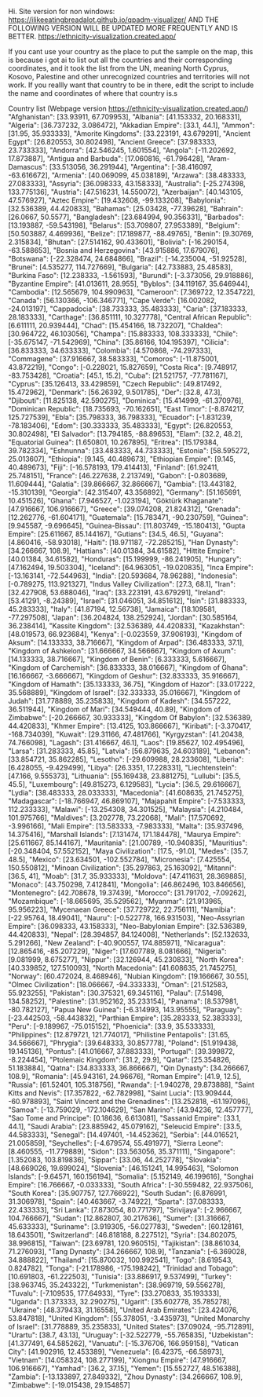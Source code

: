 Hi.
Site version for non windows: https://ilikeeatingbreadalot.github.io/qpadm-visualizer/ AND THE FOLLOWING VERSION WILL BE UPDATED MORE FREQUENTLY AND IS BETTER. https://ethnicity-visualization.created.app/ 


If you cant use your country as the place to put the sample on the map, this is because i got ai to list out all the countries and their corresponding coordinates, and it took the list from the UN, meaning North Cyprus, Kosovo, Palestine and other unrecognized countries and territories will not work.
If you reallly want that country to be in there, edit the script to include the name and coordinates of where that country is.s

Country list (Webpage version https://ethnicity-visualization.created.app/)
   "Afghanistan": [33.93911, 67.709953],
    "Albania": [41.153332, 20.168331],
    "Algeria": [36.737232, 3.086472],
    "Akkadian Empire": [33.1, 44.1],
    "Ammon": [31.95, 35.933333],
    "Amorite Kingdoms": [33.223191, 43.679291],
    "Ancient Egypt": [26.820553, 30.802498],
    "Ancient Greece": [37.983333, 23.733333],
    "Andorra": [42.546245, 1.601554],
    "Angola": [-11.202692, 17.873887],
    "Antigua and Barbuda": [17.060816, -61.796428],
    "Aram-Damascus": [33.513056, 36.291944],
    "Argentina": [-38.416097, -63.616672],
    "Armenia": [40.069099, 45.038189],
    "Arzawa": [38.483333, 27.083333],
    "Assyria": [36.098333, 43.158333],
    "Australia": [-25.274398, 133.775136],
    "Austria": [47.516231, 14.550072],
    "Azerbaijan": [40.143105, 47.576927],
    "Aztec Empire": [19.432608, -99.133208],
    "Babylonia": [32.536389, 44.420833],
    "Bahamas": [25.03428, -77.39628],
    "Bahrain": [26.0667, 50.5577],
    "Bangladesh": [23.684994, 90.356331],
    "Barbados": [13.193887, -59.543198],
    "Belarus": [53.709807, 27.953389],
    "Belgium": [50.503887, 4.469936],
    "Belize": [17.189877, -88.49765],
    "Benin": [9.30769, 2.315834],
    "Bhutan": [27.514162, 90.433601],
    "Bolivia": [-16.290154, -63.588653],
    "Bosnia and Herzegovina": [43.915886, 17.679076],
    "Botswana": [-22.328474, 24.684866],
    "Brazil": [-14.235004, -51.92528],
    "Brunei": [4.535277, 114.727669],
    "Bulgaria": [42.733883, 25.48583],
    "Burkina Faso": [12.238333, -1.561593],
    "Burundi": [-3.373056, 29.918886],
    "Byzantine Empire": [41.013611, 28.955],
    "Byblos": [34.119167, 35.646944],
    "Cambodia": [12.565679, 104.990963],
    "Cameroon": [7.369722, 12.354722],
    "Canada": [56.130366, -106.346771],
    "Cape Verde": [16.002082, -24.013197],
    "Cappadocia": [38.733333, 35.483333],
    "Caria": [37.183333, 28.183333],
    "Carthage": [36.851111, 10.327778],
    "Central African Republic": [6.611111, 20.939444],
    "Chad": [15.454166, 18.732207],
    "Chaldea": [30.964722, 46.103056],
    "Champa": [15.883333, 108.333333],
    "Chile": [-35.675147, -71.542969],
    "China": [35.86166, 104.195397],
    "Cilicia": [36.833333, 34.633333],
    "Colombia": [4.570868, -74.297333],
    "Commagene": [37.916667, 38.583333],
    "Comoros": [-11.875001, 43.872219],
    "Congo": [-0.228021, 15.827659],
    "Costa Rica": [9.748917, -83.753428],
    "Croatia": [45.1, 15.2],
    "Cuba": [21.521757, -77.781167],
    "Cyprus": [35.126413, 33.429859],
    "Czech Republic": [49.817492, 15.472962],
    "Denmark": [56.26392, 9.501785],
    "Der": [32.8, 47.3],
    "Djibouti": [11.825138, 42.590275],
    "Dominica": [15.414999, -61.370976],
    "Dominican Republic": [18.735693, -70.162651],
    "East Timor": [-8.874217, 125.727539],
    "Ebla": [35.798333, 36.798333],
    "Ecuador": [-1.831239, -78.183406],
    "Edom": [30.333333, 35.483333],
    "Egypt": [26.820553, 30.802498],
    "El Salvador": [13.794185, -88.89653],
    "Elam": [32.2, 48.2],
    "Equatorial Guinea": [1.650801, 10.267895],
    "Eritrea": [15.179384, 39.782334],
    "Eshnunna": [33.483333, 44.733333],
    "Estonia": [58.595272, 25.013607],
    "Ethiopia": [9.145, 40.489673],
    "Ethiopian Empire": [9.145, 40.489673],
    "Fiji": [-16.578193, 179.414413],
    "Finland": [61.92411, 25.748151],
    "France": [46.227638, 2.213749],
    "Gabon": [-0.803689, 11.609444],
    "Galatia": [39.866667, 32.866667],
    "Gambia": [13.443182, -15.310139],
    "Georgia": [42.315407, 43.356892],
    "Germany": [51.165691, 10.451526],
    "Ghana": [7.946527, -1.023194],
    "Göktürk Khaganate": [47.916667, 106.916667],
    "Greece": [39.074208, 21.824312],
    "Grenada": [12.262776, -61.604171],
    "Guatemala": [15.783471, -90.230759],
    "Guinea": [9.945587, -9.696645],
    "Guinea-Bissau": [11.803749, -15.180413],
    "Gupta Empire": [25.611667, 85.144167],
    "Gutians": [34.5, 46.5],
    "Guyana": [4.860416, -58.93018],
    "Haiti": [18.971187, -72.285215],
    "Han Dynasty": [34.266667, 108.9],
    "Hattians": [40.01384, 34.61582],
    "Hittite Empire": [40.01384, 34.61582],
    "Honduras": [15.199999, -86.241905],
    "Hungary": [47.162494, 19.503304],
    "Iceland": [64.963051, -19.020835],
    "Inca Empire": [-13.163141, -72.544963],
    "India": [20.593684, 78.96288],
    "Indonesia": [-0.789275, 113.921327],
    "Indus Valley Civilization": [27.3, 68.1],
    "Iran": [32.427908, 53.688046],
    "Iraq": [33.223191, 43.679291],
    "Ireland": [53.41291, -8.24389],
    "Israel": [31.046051, 34.851612],
    "Isin": [31.883333, 45.283333],
    "Italy": [41.87194, 12.56738],
    "Jamaica": [18.109581, -77.297508],
    "Japan": [36.204824, 138.252924],
    "Jordan": [30.585164, 36.238414],
    "Kassite Kingdom": [32.536389, 44.420833],
    "Kazakhstan": [48.019573, 66.923684],
    "Kenya": [-0.023559, 37.906193],
    "Kingdom of Aksum": [14.133333, 38.716667],
    "Kingdom of Arpad": [36.483333, 37.1],
    "Kingdom of Ashkelon": [31.666667, 34.566667],
    "Kingdom of Axum": [14.133333, 38.716667],
    "Kingdom of Benin": [6.333333, 5.616667],
    "Kingdom of Carchemish": [36.833333, 38.016667],
    "Kingdom of Ghana": [16.166667, -3.666667],
    "Kingdom of Geshur": [32.833333, 35.916667],
    "Kingdom of Hamath": [35.133333, 36.75],
    "Kingdom of Hazor": [33.017222, 35.568889],
    "Kingdom of Israel": [32.333333, 35.016667],
    "Kingdom of Judah": [31.778889, 35.235833],
    "Kingdom of Kadesh": [34.557222, 36.511944],
    "Kingdom of Mari": [34.549444, 40.89],
    "Kingdom of Zimbabwe": [-20.266667, 30.933333],
    "Kingdom Of Babylon": [32.536389, 44.420833],
    "Khmer Empire": [13.4125, 103.866667],
    "Kiribati": [-3.370417, -168.734039],
    "Kuwait": [29.31166, 47.481766],
    "Kyrgyzstan": [41.20438, 74.766098],
    "Lagash": [31.416667, 46.1],
    "Laos": [19.85627, 102.495496],
    "Larsa": [31.283333, 45.85],
    "Latvia": [56.879635, 24.603189],
    "Lebanon": [33.854721, 35.862285],
    "Lesotho": [-29.609988, 28.233608],
    "Liberia": [6.428055, -9.429499],
    "Libya": [26.3351, 17.228331],
    "Liechtenstein": [47.166, 9.555373],
    "Lithuania": [55.169438, 23.881275],
    "Lullubi": [35.5, 45.5],
    "Luxembourg": [49.815273, 6.129583],
    "Lycia": [36.5, 29.616667],
    "Lydia": [38.483333, 28.033333],
    "Macedonia": [41.608635, 21.745275],
    "Madagascar": [-18.766947, 46.869107],
    "Majapahit Empire": [-7.533333, 112.233333],
    "Malawi": [-13.254308, 34.301525],
    "Malaysia": [4.210484, 101.975766],
    "Maldives": [3.202778, 73.22068],
    "Mali": [17.570692, -3.996166],
    "Mali Empire": [13.583333, -7.983333],
    "Malta": [35.937496, 14.375416],
    "Marshall Islands": [7.131474, 171.184478],
    "Maurya Empire": [25.611667, 85.144167],
    "Mauritania": [21.00789, -10.940835],
    "Mauritius": [-20.348404, 57.552152],
    "Maya Civilization": [17.5, -91.0],
    "Medes": [35.7, 48.5],
    "Mexico": [23.634501, -102.552784],
    "Micronesia": [7.425554, 150.550812],
    "Minoan Civilization": [35.297863, 25.163092],
    "Mitanni": [36.5, 41],
    "Moab": [31.7, 35.933333],
    "Moldova": [47.411631, 28.369885],
    "Monaco": [43.750298, 7.412841],
    "Mongolia": [46.862496, 103.846656],
    "Montenegro": [42.708678, 19.37439],
    "Morocco": [31.791702, -7.09262],
    "Mozambique": [-18.665695, 35.529562],
    "Myanmar": [21.913965, 95.956223],
    "Mycenaean Greece": [37.729722, 22.756111],
    "Namibia": [-22.95764, 18.49041],
    "Nauru": [-0.522778, 166.931503],
    "Neo-Assyrian Empire": [36.098333, 43.158333],
    "Neo-Babylonian Empire": [32.536389, 44.420833],
    "Nepal": [28.394857, 84.124008],
    "Netherlands": [52.132633, 5.291266],
    "New Zealand": [-40.900557, 174.885971],
    "Nicaragua": [12.865416, -85.207229],
    "Niger": [17.607789, 8.081666],
    "Nigeria": [9.081999, 8.675277],
    "Nippur": [32.126944, 45.230833],
    "North Korea": [40.339852, 127.510093],
    "North Macedonia": [41.608635, 21.745275],
    "Norway": [60.472024, 8.468946],
    "Nubian Kingdom": [19.166667, 30.55],
    "Olmec Civilization": [18.066667, -94.333333],
    "Oman": [21.512583, 55.923255],
    "Pakistan": [30.375321, 69.345116],
    "Palau": [7.51498, 134.58252],
    "Palestine": [31.952162, 35.233154],
    "Panama": [8.537981, -80.782127],
    "Papua New Guinea": [-6.314993, 143.95555],
    "Paraguay": [-23.442503, -58.443832],
    "Parthian Empire": [35.283333, 52.383333],
    "Peru": [-9.189967, -75.015152],
    "Phoenicia": [33.9, 35.533333],
    "Philippines": [12.879721, 121.774017],
    "Philistine Pentapolis": [31.65, 34.566667],
    "Phrygia": [39.648333, 30.857778],
    "Poland": [51.919438, 19.145136],
    "Pontus": [41.016667, 37.883333],
    "Portugal": [39.399872, -8.224454],
    "Ptolemaic Kingdom": [31.2, 29.9],
    "Qatar": [25.354826, 51.183884],
    "Qatna": [34.833333, 36.866667],
    "Qin Dynasty": [34.266667, 108.9],
    "Romania": [45.943161, 24.96676],
    "Roman Empire": [41.9, 12.5],
    "Russia": [61.52401, 105.318756],
    "Rwanda": [-1.940278, 29.873888],
    "Saint Kitts and Nevis": [17.357822, -62.782998],
    "Saint Lucia": [13.909444, -60.978893],
    "Saint Vincent and the Grenadines": [13.252818, -61.197096],
    "Samoa": [-13.759029, -172.104629],
    "San Marino": [43.94236, 12.457777],
    "Sao Tome and Principe": [0.18636, 6.613081],
    "Sassanid Empire": [33.1, 44.1],
    "Saudi Arabia": [23.885942, 45.079162],
    "Seleucid Empire": [33.5, 44.583333],
    "Senegal": [14.497401, -14.452362],
    "Serbia": [44.016521, 21.005859],
    "Seychelles": [-4.679574, 55.491977],
    "Sierra Leone": [8.460555, -11.779889],
    "Sidon": [33.563056, 35.371111],
    "Singapore": [1.352083, 103.819836],
    "Sippar": [33.06, 44.252778],
    "Slovakia": [48.669026, 19.699024],
    "Slovenia": [46.151241, 14.995463],
    "Solomon Islands": [-9.64571, 160.156194],
    "Somalia": [5.152149, 46.199616],
    "Songhai Empire": [16.766667, -0.033333],
    "South Africa": [-30.559482, 22.937506],
    "South Korea": [35.907757, 127.766922],
    "South Sudan": [6.876991, 31.306978],
    "Spain": [40.463667, -3.74922],
    "Sparta": [37.083333, 22.433333],
    "Sri Lanka": [7.873054, 80.771797],
    "Srivijaya": [-2.966667, 104.766667],
    "Sudan": [12.862807, 30.217636],
    "Sumer": [31.316667, 45.633333],
    "Suriname": [3.919305, -56.027783],
    "Sweden": [60.128161, 18.643501],
    "Switzerland": [46.818188, 8.227512],
    "Syria": [34.802075, 38.996815],
    "Taiwan": [23.69781, 120.960515],
    "Tajikistan": [38.861034, 71.276093],
    "Tang Dynasty": [34.266667, 108.9],
    "Tanzania": [-6.369028, 34.888822],
    "Thailand": [15.870032, 100.992541],
    "Togo": [8.619543, 0.824782],
    "Tonga": [-21.178986, -175.198242],
    "Trinidad and Tobago": [10.691803, -61.222503],
    "Tunisia": [33.886917, 9.537499],
    "Turkey": [38.963745, 35.243322],
    "Turkmenistan": [38.969719, 59.556278],
    "Tuvalu": [-7.109535, 177.64933],
    "Tyre": [33.270833, 35.193333],
    "Uganda": [1.373333, 32.290275],
    "Ugarit": [35.602778, 35.785278],
    "Ukraine": [48.379433, 31.16558],
    "United Arab Emirates": [23.424076, 53.847818],
    "United Kingdom": [55.378051, -3.435973],
    "United Monarchy of Israel": [31.778889, 35.235833],
    "United States": [37.09024, -95.712891],
    "Urartu": [38.7, 43.13],
    "Uruguay": [-32.522779, -55.765835],
    "Uzbekistan": [41.377491, 64.585262],
    "Vanuatu": [-15.376706, 166.959158],
    "Vatican City": [41.902916, 12.453389],
    "Venezuela": [6.42375, -66.58973],
    "Vietnam": [14.058324, 108.277199],
    "Xiongnu Empire": [47.916667, 106.916667],
    "Yamhad": [36.2, 37.15],
    "Yemen": [15.552727, 48.516388],
    "Zambia": [-13.133897, 27.849332],
    "Zhou Dynasty": [34.266667, 108.9],
    "Zimbabwe": [-19.015438, 29.154857]
